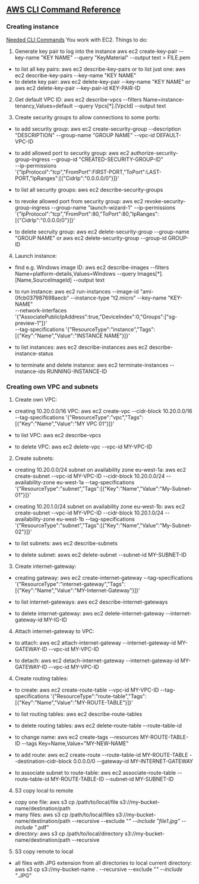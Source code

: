 ## [AWS CLI Command Reference](https://awscli.amazonaws.com/v2/documentation/api/latest/index.html)

### Creating instance
[Needed CLI Commands](https://awscli.amazonaws.com/v2/documentation/api/latest/reference/ec2/index.html)
You work with EC2.
Things to do:
1. Generate key pair to log into the instance
aws ec2 create-key-pair --key-name "KEY NAME" --query "KeyMaterial" --output text > FILE.pem
- to list all key pairs:
aws ec2 describe-key-pairs
or to list just one:
aws ec2 describe-key-pairs --key-name "KEY NAME"
- to delete key pair:
aws ec2 delete-key-pair --key-name "KEY NAME"
or
aws ec2 delete-key-pair --key-pair-id KEY-PAIR-ID

2. Get default VPC ID:
aws ec2 describe-vpcs --filters Name=instance-tenancy,Values=default --query Vpcs[*].[VpcId] --output text

3. Create security groups to allow connections to some ports:
- to add security group:
aws ec2 create-security-group --description "DESCRIPTION" --group-name "GROUP NAME" --vpc-id DEFAULT-VPC-ID

- to add allowed port to security group:
aws ec2 authorize-security-group-ingress --group-id "CREATED-SECURITY-GROUP-ID" \
    --ip-permissions \
    '{"IpProtocol":"tcp","FromPort":FIRST-PORT,"ToPort":LAST-PORT,"IpRanges":[{"CidrIp":"0.0.0.0/0"}]}'

- to list all security groups:
aws ec2 describe-security-groups

- to revoke allowed port from security group:
aws ec2 revoke-security-group-ingress --group-name "launch-wizard-1" --ip-permissions '{"IpProtocol":"tcp","FromPort":80,"ToPort":80,"IpRanges":[{"CidrIp":"0.0.0.0/0"}]}'

- to delete secruity group:
aws ec2 delete-security-group --group-name "GROUP NAME"
or
aws ec2 delete-security-group --group-id GROUP-ID

4. Launch instance:
- find e.g. Windows image ID:
aws ec2 describe-images --filters Name=platform-details,Values=Windows --query Images[*].[Name,SourceImageId] --output text

- to run instance:
aws ec2 run-instances --image-id "ami-0fcb037987698aecb" --instance-type "t2.micro" --key-name "KEY-NAME" \
    --network-interfaces '{"AssociatePublicIpAddress":true,"DeviceIndex":0,"Groups":["sg-preview-1"]}' \
    --tag-specifications '{"ResourceType":"instance","Tags":[{"Key":"Name","Value":"INSTANCE NAME"}]}'

- to list instances:
aws ec2 describe-instances
aws ec2 describe-instance-status

- to terminate and delete instance:
aws ec2 terminate-instances --instance-ids RUNNING-INSTANCE-ID

### Creating own VPC and subnets
1. Create own VPC:
- creating 10.20.0.0/16 VPC:
aws ec2 create-vpc --cidr-block 10.20.0.0/16 --tag-specifications '{"ResourceType":"vpc","Tags":[{"Key":"Name","Value":"MY VPC 01"}]}'

- to list VPC:
aws ec2 describe-vpcs

- to delete VPC:
aws ec2 delete-vpc --vpc-id MY-VPC-ID

2. Create subnets:
- creating 10.20.0.0/24 subnet on availability zone eu-west-1a:
aws ec2 create-subnet --vpc-id MY-VPC-ID --cidr-block 10.20.0.0/24 --availability-zone eu-west-1a --tag-specifications '{"ResourceType":"subnet","Tags":[{"Key":"Name","Value":"My-Subnet-01"}]}'
- creating 10.20.1.0/24 subnet on availability zone eu-west-1b:
aws ec2 create-subnet --vpc-id MY-VPC-ID --cidr-block 10.20.1.0/24 --availability-zone eu-west-1b --tag-specifications '{"ResourceType":"subnet","Tags":[{"Key":"Name","Value":"My-Subnet-02"}]}'

- to list subnets:
aws ec2 describe-subnets

- to delete subnet:
asws ec2 delete-subnet --subnet-id MY-SUBNET-ID

3. Create internet-gateway:
- creating gateway:
aws ec2 create-internet-gateway --tag-specifications '{"ResourceType":"internet-gateway","Tags":[{"Key":"Name","Value":"MY-Internet-Gateway"}]}'

- to list internet-gateways:
aws ec2 describe-internet-gateways

- to delete internet-gateway:
aws ec2 delete-internet-gateway --internet-gateway-id MY-IG-ID

4. Attach internet-gateway to VPC:
- to attach:
aws ec2 attach-internet-gateway --internet-gateway-id MY-GATEWAY-ID --vpc-id MY-VPC-ID

- to detach:
aws ec2 detach-internet-gateway  --internet-gateway-id MY-GATEWAY-ID --vpc-id MY-VPC-ID

4. Create routing tables:
- to create:
aws ec2 create-route-table --vpc-id MY-VPC-ID --tag-specifications '{"ResourceType":"route-table","Tags":[{"Key":"Name","Value":"MY-ROUTE-TABLE"}]}'

- to list routing tables:
aws ec2 describe-route-tables

- to delete routing tables:
aws ec2 delete-route-table --route-table-id

- to change name:
aws ec2 create-tags --resources MY-ROUTE-TABLE-ID --tags Key=Name,Value="MY-NEW-NAME"

- to add route:
aws ec2 create-route --route-table-id MY-ROUTE-TABLE --destination-cidr-block 0.0.0.0/0 --gateway-id MY-INTERNET-GATEWAY

- to associate subnet to route-table:
aws ec2 associate-route-table --route-table-id MY-ROUTE-TABLE-ID --subnet-id MY-SUBNET-ID

4. S3 copy local to remote
- copy one file:
aws s3 cp /path/to/local/file s3://my-bucket-name/destination/path
- many files:
aws s3 cp /path/to/local/files s3://my-bucket-name/destination/path --recursive --exclude "*" --include "file1.jpg" --include "*.pdf"
- directory:
aws s3 cp /path/to/local/directory s3://my-bucket-name/destination/path --recursive

5. S3 copy remote to local
- all files with JPG extension from all directories to local current directory:
aws s3 cp s3://my-bucket-name . --recursive --exclude "*" --include "*.JPG"

